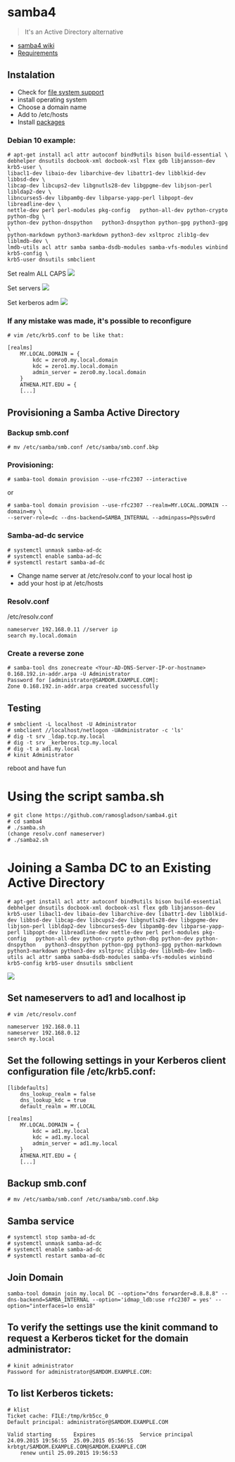 # samba4
>It's an Active Directory alternative
* [samba4 wiki][samba4-doc]
* [Requirements][samba4-req]

## Instalation
- Check for [file system support][samba4-fss]
- install operating system
- Choose a domain name
- Add to /etc/hosts
- Install [packages][samba4-pac]

### Debian 10 example:

```
# apt-get install acl attr autoconf bind9utils bison build-essential \
debhelper dnsutils docbook-xml docbook-xsl flex gdb libjansson-dev krb5-user \
libacl1-dev libaio-dev libarchive-dev libattr1-dev libblkid-dev libbsd-dev \
libcap-dev libcups2-dev libgnutls28-dev libgpgme-dev libjson-perl libldap2-dev \
libncurses5-dev libpam0g-dev libparse-yapp-perl libpopt-dev libreadline-dev \
nettle-dev perl perl-modules pkg-config   python-all-dev python-crypto python-dbg \
python-dev python-dnspython   python3-dnspython python-gpg python3-gpg \
python-markdown python3-markdown python3-dev xsltproc zlib1g-dev liblmdb-dev \
lmdb-utils acl attr samba samba-dsdb-modules samba-vfs-modules winbind krb5-config \
krb5-user dnsutils smbclient 

```
Set realm ALL CAPS
![][realm]

Set servers
![][krbsrv]

Set kerberos adm
![][krbadm]


### If any mistake was made, it's possible to reconfigure
```
# vim /etc/krb5.conf to be like that:

[realms]
	MY.LOCAL.DOMAIN = {
		kdc = zero0.my.local.domain
		kdc = zero1.my.local.domain
		admin_server = zero0.my.local.domain
	}
	ATHENA.MIT.EDU = {
    [...]
```
## Provisioning a Samba Active Directory

### Backup smb.conf
```
# mv /etc/samba/smb.conf /etc/samba/smb.conf.bkp
```
### Provisioning:
```
# samba-tool domain provision --use-rfc2307 --interactive
```
or
```
# samba-tool domain provision --use-rfc2307 --realm=MY.LOCAL.DOMAIN --domain=my \
--server-role=dc --dns-backend=SAMBA_INTERNAL --adminpass=P@ssw0rd
```

### Samba-ad-dc service
```
# systemctl unmask samba-ad-dc
# systemctl enable samba-ad-dc
# systemctl restart samba-ad-dc
```
* Change name server at /etc/resolv.conf to your local host ip
* add your host ip at /etc/hosts

### Resolv.conf
/etc/resolv.conf
```
nameserver 192.168.0.11 //server ip
search my.local.domain
```

### Create a reverse zone
```
# samba-tool dns zonecreate <Your-AD-DNS-Server-IP-or-hostname> 0.168.192.in-addr.arpa -U Administrator
Password for [administrator@SAMDOM.EXAMPLE.COM]:
Zone 0.168.192.in-addr.arpa created successfully
```

## Testing
```
# smbclient -L localhost -U Administrator
# smbclient //localhost/netlogon -UAdministrator -c 'ls'
# dig -t srv _ldap.tcp.my.local
# dig -t srv _kerberos.tcp.my.local
# dig -t a ad1.my.local
# kinit Administrator
```
reboot and have fun

# Using the script samba.sh
```
# git clone https://github.com/ramosgladson/samba4.git
# cd samba4
# ./samba.sh
(change resolv.conf nameserver)
# ./samba2.sh
```

# Joining a Samba DC to an Existing Active Directory
```
# apt-get install acl attr autoconf bind9utils bison build-essential debhelper dnsutils docbook-xml docbook-xsl flex gdb libjansson-dev krb5-user libacl1-dev libaio-dev libarchive-dev libattr1-dev libblkid-dev libbsd-dev libcap-dev libcups2-dev libgnutls28-dev libgpgme-dev libjson-perl libldap2-dev libncurses5-dev libpam0g-dev libparse-yapp-perl libpopt-dev libreadline-dev nettle-dev perl perl-modules pkg-config   python-all-dev python-crypto python-dbg python-dev python-dnspython   python3-dnspython python-gpg python3-gpg python-markdown python3-markdown python3-dev xsltproc zlib1g-dev liblmdb-dev lmdb-utils acl attr samba samba-dsdb-modules samba-vfs-modules winbind krb5-config krb5-user dnsutils smbclient
```
![][dhcp]

## Set nameservers to ad1 and localhost ip
```
# vim /etc/resolv.conf

nameserver 192.168.0.11
nameserver 192.168.0.12
search my.local
```

## Set the following settings in your Kerberos client configuration file /etc/krb5.conf:

```
[libdefaults]
    dns_lookup_realm = false
    dns_lookup_kdc = true
    default_realm = MY.LOCAL
    
[realms]
	MY.LOCAL.DOMAIN = {
		kdc = ad1.my.local
		kdc = ad1.my.local
		admin_server = ad1.my.local
	}
	ATHENA.MIT.EDU = {
    [...]

```
## Backup smb.conf
```
# mv /etc/samba/smb.conf /etc/samba/smb.conf.bkp
```
## Samba service
```
# systemctl stop samba-ad-dc
# systemctl unmask samba-ad-dc
# systemctl enable samba-ad-dc
# systemctl restart samba-ad-dc
```
## Join Domain
```
samba-tool domain join my.local DC --option="dns forwarder=8.8.8.8" --dns-backend=SAMBA_INTERNAL --option='idmap_ldb:use rfc2307 = yes' --option="interfaces=lo ens18"
```
## To verify the settings use the kinit command to request a Kerberos ticket for the domain administrator:
```
# kinit administrator
Password for administrator@SAMDOM.EXAMPLE.COM:
```
## To list Kerberos tickets:
```
# klist
Ticket cache: FILE:/tmp/krb5cc_0
Default principal: administrator@SAMDOM.EXAMPLE.COM

Valid starting       Expires              Service principal
24.09.2015 19:56:55  25.09.2015 05:56:55  krbtgt/SAMDOM.EXAMPLE.COM@SAMDOM.EXAMPLE.COM
	renew until 25.09.2015 19:56:53
```




<!-- Mardown Links -->
[samba4-doc]: https://wiki.samba.org/index.php/Main_Page
[samba4-req]: https://wiki.samba.org/index.php/Operating_System_Requirements
[samba4-pac]: https://wiki.samba.org/index.php/Package_Dependencies_Required_to_Build_Samba
[samba4-fss]: https://wiki.samba.org/index.php/File_System_Support
[realm]: /_images/realm.png
[krbsrv]: /_images/krbsrv.png
[krbadm]: /_images/krbadm.png
[dhcp]: /_images/dhcp.png
